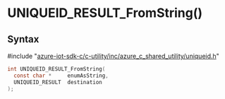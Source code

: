 # UNIQUEID_RESULT_FromString()

## Syntax

\#include "[azure-iot-sdk-c/c-utility/inc/azure_c_shared_utility/uniqueid.h](../iot-c-ref-uniqueid-h.md)"  
```C
int UNIQUEID_RESULT_FromString(
  const char *     enumAsString,
  UNIQUEID_RESULT  destination
);
```


